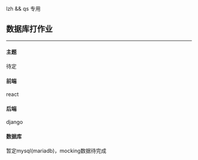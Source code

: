 lzh && qs 专用

<h2>数据库打作业</h2>

------------------------

<h4>主题</h4>
待定

<h4>前端</h4>
react

<h4>后端</h4>
django

<h4>数据库</h4>
暂定mysql(mariadb)，mocking数据待完成